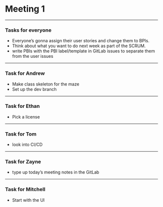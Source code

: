 # Meeting 1

----
### Tasks for everyone
+ Everyone’s gonna assign their user stories and change them to BPIs.
+ Think about what you want to do next week as part of the SCRUM. 
+ write PBIs with the PBI label/template in GitLab issues to separate them from the user issues
----
### Task for Andrew
+ Make class skeleton for the maze
+ Set up the dev branch
----
### Task for Ethan
+ Pick a license
----
### Task for Tom
+ look into CI/CD
----
### Task for Zayne
+ type up today’s meeting notes in the GitLab
----    
### Task for Mitchell
+ Start with the UI
